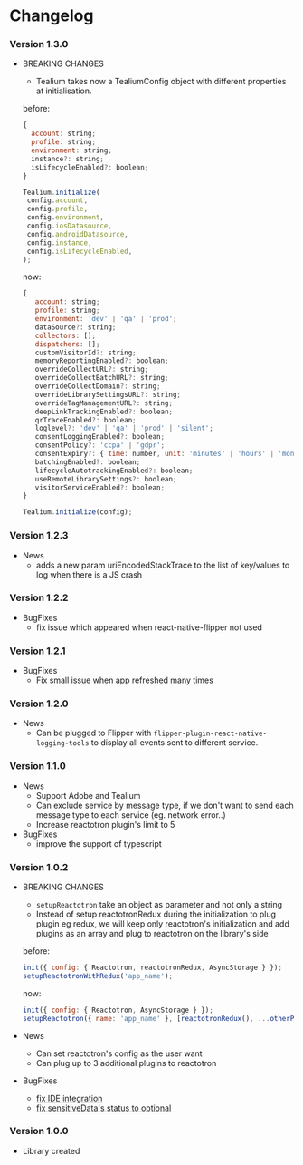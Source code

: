 # Changelog

### Version 1.3.0
    
- BREAKING CHANGES
    - Tealium takes now a TealiumConfig object with different properties at initialisation. 

  before:
    ```javascript
    {
      account: string;
      profile: string;
      environment: string;
      instance?: string;
      isLifecycleEnabled?: boolean;
    }
    ```

    ```javascript
    Tealium.initialize(
     config.account,
     config.profile,
     config.environment,
     config.iosDatasource,
     config.androidDatasource,
     config.instance,
     config.isLifecycleEnabled,
   );
    ```

  now:

    ```javascript
    {
       account: string;
       profile: string;
       environment: 'dev' | 'qa' | 'prod';
       dataSource?: string;
       collectors: [];
       dispatchers: [];
       customVisitorId?: string;
       memoryReportingEnabled?: boolean;
       overrideCollectURL?: string;
       overrideCollectBatchURL?: string;
       overrideCollectDomain?: string;
       overrideLibrarySettingsURL?: string;
       overrideTagManagementURL?: string;
       deepLinkTrackingEnabled?: boolean;
       qrTraceEnabled?: boolean;
       loglevel?: 'dev' | 'qa' | 'prod' | 'silent';
       consentLoggingEnabled?: boolean;
       consentPolicy?: 'ccpa' | 'gdpr';
       consentExpiry?: { time: number, unit: 'minutes' | 'hours' | 'months' | 'days' };
       batchingEnabled?: boolean;
       lifecycleAutotrackingEnabled?: boolean;
       useRemoteLibrarySettings?: boolean;
       visitorServiceEnabled?: boolean;
    }
    ```
  
    ```javascript
    Tealium.initialize(config);
    ```
  
### Version 1.2.3
    
- News
    - adds a new param uriEncodedStackTrace to the list of key/values to log when there is a JS crash

### Version 1.2.2
    
- BugFixes
    - fix issue which appeared when react-native-flipper not used

### Version 1.2.1
    
- BugFixes
    - Fix small issue when app refreshed many times

### Version 1.2.0
    
- News
    - Can be plugged to Flipper with `flipper-plugin-react-native-logging-tools` to display all events sent to different service.

### Version 1.1.0
    
- News
    - Support Adobe and Tealium
    - Can exclude service by message type, if we don't want to send each message type to each service (eg. network error..) 
    - Increase reactotron plugin's limit to 5
- BugFixes
    - improve the support of typescript

### Version 1.0.2

- BREAKING CHANGES
    - `setupReactotron` take an object as parameter and not only a string
    - Instead of setup reactotronRedux during the initialization to plug plugin eg redux, we will keep only reactotron's initialization and add plugins as an array and plug to reactotron on the library's side
    
    before: 

    ```javascript
    init({ config: { Reactotron, reactotronRedux, AsyncStorage } });
    setupReactotronWithRedux('app_name');
    ```

    now:

    ```javascript
    init({ config: { Reactotron, AsyncStorage } });
    setupReactotron({ name: 'app_name' }, [reactotronRedux(), ...otherPlugins()]);
    ```
    
- News
    - Can set reactotron's config as the user want
    - Can plug up to 3 additional plugins to reactotron 
- BugFixes
    - [fix IDE integration](https://github.com/imranMnts/react-native-logging-tools/issues/5)
    - [fix sensitiveData's status to optional](https://github.com/imranMnts/react-native-logging-tools/issues/5)

### Version 1.0.0
- Library created
